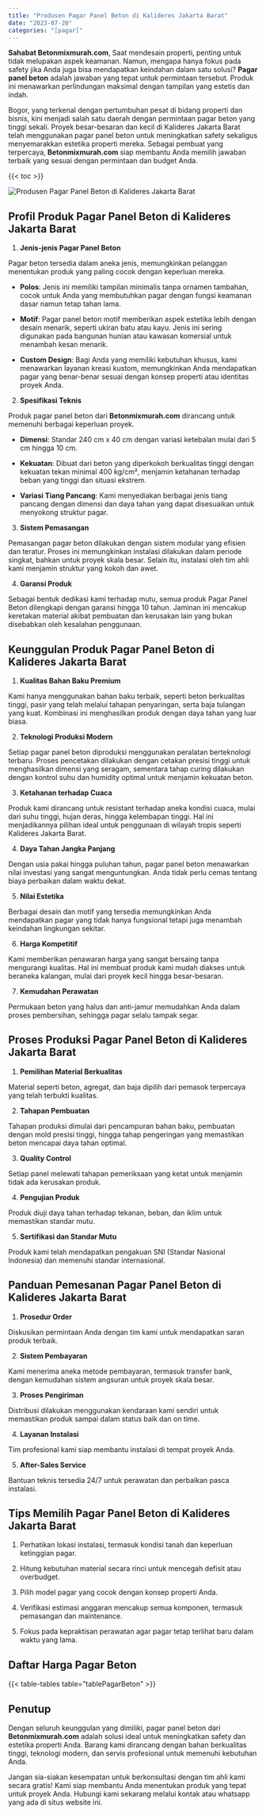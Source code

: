 ```yaml
---
title: "Produsen Pagar Panel Beton di Kalideres Jakarta Barat"
date: "2023-07-20"
categories: "[pagar]"
---
```


**Sahabat Betonmixmurah.com**, Saat mendesain properti, penting untuk tidak melupakan aspek keamanan. Namun, mengapa hanya fokus pada safety jika Anda juga bisa mendapatkan keindahan dalam satu solusi? **Pagar panel beton** adalah jawaban yang tepat untuk permintaan tersebut. Produk ini menawarkan perlindungan maksimal dengan tampilan yang estetis dan indah.  

Bogor, yang terkenal dengan pertumbuhan pesat di bidang properti dan bisnis, kini menjadi salah satu daerah dengan permintaan pagar beton yang tinggi sekali. Proyek besar-besaran dan kecil di Kalideres Jakarta Barat telah menggunakan pagar panel beton untuk meningkatkan safety sekaligus menyemarakkan estetika properti mereka. Sebagai pembuat yang terpercaya, **Betonmixmurah.com** siap membantu Anda memilih jawaban terbaik yang sesuai dengan permintaan dan budget Anda.

{{< toc >}}

![Produsen Pagar Panel Beton di Kalideres Jakarta Barat](/images/pagar/pagar-beton-29.jpg)

## Profil Produk Pagar Panel Beton di Kalideres Jakarta Barat

1. **Jenis-jenis Pagar Panel Beton**  

Pagar beton tersedia dalam aneka jenis, memungkinkan pelanggan menentukan produk yang paling cocok dengan keperluan mereka.  

- **Polos**: Jenis ini memiliki tampilan minimalis tanpa ornamen tambahan, cocok untuk Anda yang membutuhkan pagar dengan fungsi keamanan dasar namun tetap tahan lama.  

- **Motif**: Pagar panel beton motif memberikan aspek estetika lebih dengan desain menarik, seperti ukiran batu atau kayu. Jenis ini sering digunakan pada bangunan hunian atau kawasan komersial untuk menambah kesan menarik.  

- **Custom Design**: Bagi Anda yang memiliki kebutuhan khusus, kami menawarkan layanan kreasi kustom, memungkinkan Anda mendapatkan pagar yang benar-benar sesuai dengan konsep properti atau identitas proyek Anda.  

2. **Spesifikasi Teknis**  

Produk pagar panel beton dari **Betonmixmurah.com** dirancang untuk memenuhi berbagai keperluan proyek.  

- **Dimensi**: Standar 240 cm x 40 cm dengan variasi ketebalan mulai dari 5 cm hingga 10 cm.  

- **Kekuatan**: Dibuat dari beton yang diperkokoh berkualitas tinggi dengan kekuatan tekan minimal 400 kg/cm², menjamin ketahanan terhadap beban yang tinggi dan situasi ekstrem.  

- **Variasi Tiang Pancang**: Kami menyediakan berbagai jenis tiang pancang dengan dimensi dan daya tahan yang dapat disesuaikan untuk menyokong struktur pagar.  

3. **Sistem Pemasangan**  

Pemasangan pagar beton dilakukan dengan sistem modular yang efisien dan teratur. Proses ini memungkinkan instalasi dilakukan dalam periode singkat, bahkan untuk proyek skala besar. Selain itu, instalasi oleh tim ahli kami menjamin struktur yang kokoh dan awet.  

4. **Garansi Produk**  

Sebagai bentuk dedikasi kami terhadap mutu, semua produk Pagar Panel Beton dilengkapi dengan garansi hingga 10 tahun. Jaminan ini mencakup keretakan material akibat pembuatan dan kerusakan lain yang bukan disebabkan oleh kesalahan penggunaan.

## Keunggulan Produk Pagar Panel Beton di Kalideres Jakarta Barat 

1. **Kualitas Bahan Baku Premium**  

Kami hanya menggunakan bahan baku terbaik, seperti beton berkualitas tinggi, pasir yang telah melalui tahapan penyaringan, serta baja tulangan yang kuat. Kombinasi ini menghasilkan produk dengan daya tahan yang luar biasa.  

2. **Teknologi Produksi Modern**  

Setiap pagar panel beton diproduksi menggunakan peralatan berteknologi terbaru. Proses pencetakan dilakukan dengan cetakan presisi tinggi untuk menghasilkan dimensi yang seragam, sementara tahap curing dilakukan dengan kontrol suhu dan humidity optimal untuk menjamin kekuatan beton.  

3. **Ketahanan terhadap Cuaca**  

Produk kami dirancang untuk resistant terhadap aneka kondisi cuaca, mulai dari suhu tinggi, hujan deras, hingga kelembapan tinggi. Hal ini menjadikannya pilihan ideal untuk penggunaan di wilayah tropis seperti Kalideres Jakarta Barat.  

4. **Daya Tahan Jangka Panjang**  

Dengan usia pakai hingga puluhan tahun, pagar panel beton menawarkan nilai investasi yang sangat menguntungkan. Anda tidak perlu cemas tentang biaya perbaikan dalam waktu dekat.  

5. **Nilai Estetika**  

Berbagai desain dan motif yang tersedia memungkinkan Anda mendapatkan pagar yang tidak hanya fungsional tetapi juga menambah keindahan lingkungan sekitar.  

6. **Harga Kompetitif**  

Kami memberikan penawaran harga yang sangat bersaing tanpa mengurangi kualitas. Hal ini membuat produk kami mudah diakses untuk beraneka kalangan, mulai dari proyek kecil hingga besar-besaran.  

7. **Kemudahan Perawatan**  

Permukaan beton yang halus dan anti-jamur memudahkan Anda dalam proses pembersihan, sehingga pagar selalu tampak segar.

## Proses Produksi Pagar Panel Beton di Kalideres Jakarta Barat

1. **Pemilihan Material Berkualitas**  

Material seperti beton, agregat, dan baja dipilih dari pemasok terpercaya yang telah terbukti kualitas.

2. **Tahapan Pembuatan**  

Tahapan produksi dimulai dari pencampuran bahan baku, pembuatan dengan mold presisi tinggi, hingga tahap pengeringan yang memastikan beton mencapai daya tahan optimal.

3. **Quality Control**  

Setiap panel melewati tahapan pemeriksaan yang ketat untuk menjamin tidak ada kerusakan produk.

4. **Pengujian Produk**  

Produk diuji daya tahan terhadap tekanan, beban, dan iklim untuk memastikan standar mutu.

5. **Sertifikasi dan Standar Mutu**  

Produk kami telah mendapatkan pengakuan SNI (Standar Nasional Indonesia) dan memenuhi standar internasional.

## Panduan Pemesanan Pagar Panel Beton di Kalideres Jakarta Barat

1. **Prosedur Order**  

Diskusikan permintaan Anda dengan tim kami untuk mendapatkan saran produk terbaik.

2. **Sistem Pembayaran**  

Kami menerima aneka metode pembayaran, termasuk transfer bank, dengan kemudahan sistem angsuran untuk proyek skala besar.

3. **Proses Pengiriman**  

Distribusi dilakukan menggunakan kendaraan kami sendiri untuk memastikan produk sampai dalam status baik dan on time.

4. **Layanan Instalasi**  

Tim profesional kami siap membantu instalasi di tempat proyek Anda.

5. **After-Sales Service**  

Bantuan teknis tersedia 24/7 untuk perawatan dan perbaikan pasca instalasi.

## Tips Memilih Pagar Panel Beton di Kalideres Jakarta Barat

1. Perhatikan lokasi instalasi, termasuk kondisi tanah dan keperluan ketinggian pagar.  

2. Hitung kebutuhan material secara rinci untuk mencegah defisit atau overbudget.  

3. Pilih model pagar yang cocok dengan konsep properti Anda.  

4. Verifikasi estimasi anggaran mencakup semua komponen, termasuk pemasangan dan maintenance.  

5. Fokus pada kepraktisan perawatan agar pagar tetap terlihat baru dalam waktu yang lama.

## Daftar Harga Pagar Beton

{{< table-tables table="tablePagarBeton" >}}

## Penutup

Dengan seluruh keunggulan yang dimiliki, pagar panel beton dari **Betonmixmurah.com** adalah solusi ideal untuk meningkatkan safety dan estetika properti Anda. Barang kami dirancang dengan bahan berkualitas tinggi, teknologi modern, dan servis profesional untuk memenuhi kebutuhan Anda.  

Jangan sia-siakan kesempatan untuk berkonsultasi dengan tim ahli kami secara gratis! Kami siap membantu Anda menentukan produk yang tepat untuk proyek Anda. Hubungi kami sekarang melalui kontak atau whatsapp yang ada di situs website ini.